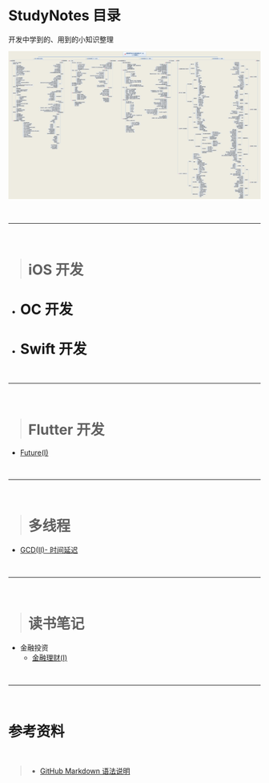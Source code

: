 # StudyNotes 目录
开发中学到的、用到的小知识整理

![iOS 系统学习教程](https://raw.githubusercontent.com/harleyGit/StudyNotes/master/iOS%20系统教程.png)


<br/>

***

<br/>

># iOS 开发

*	# OC 开发
        
*	# Swift 开发



<br/>

***

<br/>


># Flutter 开发
*	[Future(I)](https://github.com/harleyGit/StudyNotes/blob/master/Flutter/Future(I).md)



<br/>

***

<br/>

># 多线程
*	[GCD(II)- 时间延迟](https://github.com/harleyGit/StudyNotes/blob/master/多线程/GCD(II)%20-%20时间延迟.md)
    
    
    
<br/>

***

<br/>

># 读书笔记

* 金融投资	
	* [金融理财(I)](https://github.com/harleyGit/StudyNotes/blob/master/读书笔记/金融理财(I).md)





<br/>

***

<br/>



# 参考资料
<br/>

> * [GitHub Markdown 语法说明](https://github.com/riku/Markdown-Syntax-CN/blob/master/syntax.md#p)






